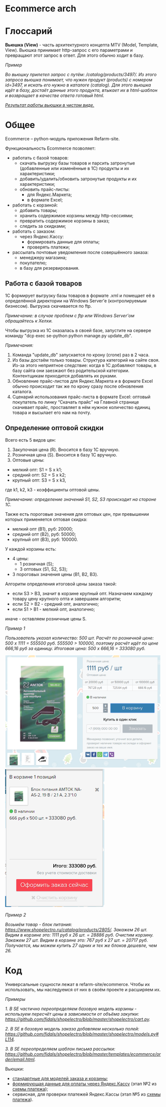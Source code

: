 # Ecommerce arch

# Глоссарий

**Вьюшка (View)** - часть архитектурного концепта MTV (Model, Template, View). Вьюшка принимает http-запрос с его параметрами и превращают этот запрос в ответ. Для этого обычно ходит в базу.

*Пример*

*Во вьюшку прилетел запрос с путём: /catalog/products/3497/. Из этого запроса вьюшка понимает, что нужен продукт (products) с номером id=3497, и искать его нужно в каталоге (catalog). Для этого вьюшка идёт в базу, достаёт данные этого продукта, втыкает их в html-шаблон и возвращает в качестве ответа готовый html.*

*[Результат работы вьюшки в чистом виде.](https://www.shopelectro.ru/catalog/products/3497/.)*

# Общее

Ecommerce – python-модуль приложения Refarm-site.

Функциональность Ecommerce позволяет:
* работать с базой товаров:
  * скачать выгрузку базы товаров и парсить затронутые (добавленные или изменённые в 1С) продукты и их характеристики;
  * добавить/удалить/обновить затронутые продукты и их характеристики;
  * обновить прайс-листы:
    * для Яндекс.Маркета;
    * в формате Excel;
* работать с корзиной:
  * добавить товары;
  * хранить содержимое корзины между http-сессиями;
  * превратить содержимое корзины в заказ;
  * следить за скидками;
* работать с заказом:
  * через Яндекс.Кассу:
    * формировать данные для оплаты;
    * проверять платежи;
* рассылать почтовые уведомления после совершённого заказа:
  * менеджеру магазина;
  * покупателю;
  * в базу для резервирования.

## Работа с базой товаров

1C формирует выгрузку базы товаров в формате .xml и помещает её в определённой директории на Windows Server’е (контролируемым бизнесом). Выгрузка скачивается по ftp.

*Примечание: в случае проблем с ftp или Windows Server’ом обращайтесь к Хелхи.*

Чтобы выгрузка из 1С оказалась в своей базе, запустите на сервере команду "dcp exec se-python python manage.py update_db".

*Примечания:*
1. Команда "update_db" запускается по крону (crone) раз в 2 часа.
2. Из базы достаём только товары. Структура категорий на сайте своя. Из-за этого неприятное следствие: когда в 1С добавляют товары, в базу сайта они заезжают без родительской категории. Контентщикам приходится добавлять их руками.
3. Обновление прайс-листов для Яндекс.Маркета и в формате Excel обычно происходит так же по крону сразу после обновления каталога.
4. Сценарий использования прайс-листа в формате Excel: оптовый покупатель по линку “Скачать прайс” на Главной странице скачивает прайс, проставляет в нём нужное количество единиц товара и высылает его нам на почту.

## Определение оптовой скидки

Всего есть 5 видов цен:
1. Закупочная цена (R). Вносится в базу 1С вручную.
2. Розничная цена (S). Вносится в базу 1С вручную.
3. Оптовые цены:
  * мелкий опт: S1 = S х k1;
  * средний опт: S2 = S х k2;
  * крупный опт: S3 = S х k3,

 где k1, k2, k3 - коэффициенты оптовой цены.

*Примечание: определение значений S1, S2, S3 происходит на стороне 1С.*

Также есть пороговые значения для оптовых цен, при превышении которых применяется оптовая скидка:
* мелкий опт (B1), руб: 20000;
* средний опт (B2), руб: 50000;
* крупный опт (B3), руб: 100000.

У каждой корзины есть:
* 4 цены:
  * 1 розничная (S);
  * 3 оптовых (S1, S2, S3);
* 3 пороговых значения цены (B1, B2, B3).

Алгоритм определения итоговой цены заказа такой:
* если S3 > B3, значит в корзине крупный опт. Назначаем каждому товару цену крупного опта и завершаем алгоритм;
* если S2 > B2 - средний опт, аналогично;
* если S1 > B1 - мелкий опт, аналогично;

иначе - оставляем розничные цены S.

*Пример 1*

*Пользователь указал количество: 500 шт. Расчёт по розничной цене: 500 х 1111 = 555500 руб. 555500 > 100000, поэтому расчёт идёт по цене 666,16 руб за единицу. Итоговая цена: 500 х 666,16 = 333080 руб.*

![](img/01.png)
![](img/02.png)

*Пример 2*

*Возьмём товар - блок питания: https://www.shopelectro.ru/catalog/products/2805/. Закажем 26 шт. Видим в корзине это: 1111 руб х 26 шт. = 28886 руб. Очистим корзину. Закажем 27 шт. Видим в корзине это: 767 руб х 27 шт. = 20717 руб. Получается, мы можем купить 27 одних и тех же блоков дешевле, чем 26.*

# Код

Универсальные сущности лежат в refarm-site/ecommerce. Чтобы их использовать, мы наследуемся от них в своём проекте и расширяем их.

*Примеры*

*1. В SE частично переопределяем базовую модель корзины - используем пересчёт цены в зависимости от объёма закупки: https://github.com/fidals/shopelectro/blob/master/shopelectro/cart.py.*

*2. В SE в базовую модель заказа добавляем несколько полей:
https://github.com/fidals/shopelectro/blob/master/shopelectro/models.py#L114.*

*3. В SE переопределяем шаблон письма рассылки:
https://github.com/fidals/shopelectro/blob/master/templates/ecommerce/order/email.html.*

Вьюшки:
* [стандартные для моделей заказа и корзины](https://github.com/fidals/refarm-site/blob/master/ecommerce/views.py);
* [формирующая данные для оплаты через Яндекс.Кассу](https://github.com/fidals/shopelectro/blob/master/shopelectro/views/ecommerce.py#L93) (этап №2 из [схемы платежа](https://tech.yandex.ru/money/doc/payment-solution/payment-process/payments-receipt-docpage/));
* сервисная, для проверки платежей Яндекс.Кассы (этап №5 из [схемы платежа](https://tech.yandex.ru/money/doc/payment-solution/payment-process/payments-receipt-docpage/)).
